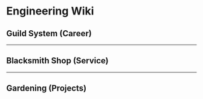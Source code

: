 # Engineering Wiki

## Guild System (Career)


---

## Blacksmith Shop (Service)


---

## Gardening (Projects)
